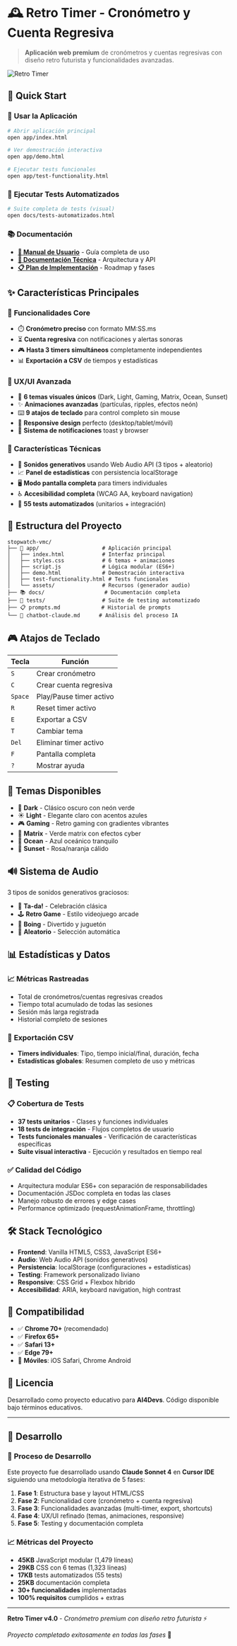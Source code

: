 # 🕰️ Retro Timer - Cronómetro y Cuenta Regresiva

> **Aplicación web premium** de cronómetros y cuentas regresivas con diseño retro futurista y funcionalidades avanzadas.

![Retro Timer](../res/stopwatch.png)

## 🚀 Quick Start

### 📱 **Usar la Aplicación**
```bash
# Abrir aplicación principal
open app/index.html

# Ver demostración interactiva  
open app/demo.html

# Ejecutar tests funcionales
open app/test-functionality.html
```

### 🧪 **Ejecutar Tests Automatizados**
```bash
# Suite completa de tests (visual)
open docs/tests-automatizados.html
```

### 📚 **Documentación**
- **[📖 Manual de Usuario](docs/manual-usuario.md)** - Guía completa de uso
- **[🔧 Documentación Técnica](docs/README-tecnico.md)** - Arquitectura y API
- **[📋 Plan de Implementación](docs/plan-de-implementacion.md)** - Roadmap y fases

## ✨ Características Principales

### 🎯 **Funcionalidades Core**
- ⏱️ **Cronómetro preciso** con formato MM:SS.ms
- ⏳ **Cuenta regresiva** con notificaciones y alertas sonoras
- 🎮 **Hasta 3 timers simultáneos** completamente independientes
- 📊 **Exportación a CSV** de tiempos y estadísticas

### 🎨 **UX/UI Avanzada**
- 🌈 **6 temas visuales únicos** (Dark, Light, Gaming, Matrix, Ocean, Sunset)
- ✨ **Animaciones avanzadas** (partículas, ripples, efectos neón)
- ⌨️ **9 atajos de teclado** para control completo sin mouse
- 📱 **Responsive design** perfecto (desktop/tablet/móvil)
- 🔔 **Sistema de notificaciones** toast y browser

### 🔧 **Características Técnicas**
- 🎵 **Sonidos generativos** usando Web Audio API (3 tipos + aleatorio)
- 📈 **Panel de estadísticas** con persistencia localStorage
- 🖥️ **Modo pantalla completa** para timers individuales
- ♿ **Accesibilidad completa** (WCAG AA, keyboard navigation)
- 🧪 **55 tests automatizados** (unitarios + integración)

## 📁 Estructura del Proyecto

```
stopwatch-vmc/
├── 📱 app/                    # Aplicación principal
│   ├── index.html            # Interfaz principal  
│   ├── styles.css            # 6 temas + animaciones
│   ├── script.js             # Lógica modular (ES6+)
│   ├── demo.html             # Demostración interactiva
│   ├── test-functionality.html # Tests funcionales
│   └── assets/               # Recursos (generador audio)
├── 📚 docs/                   # Documentación completa
├── 🧪 tests/                  # Suite de testing automatizado
├── 📋 prompts.md             # Historial de prompts
└── 🤖 chatbot-claude.md      # Análisis del proceso IA
```

## 🎮 Atajos de Teclado

| Tecla | Función |
|-------|---------|
| `S` | Crear cronómetro |
| `C` | Crear cuenta regresiva |
| `Space` | Play/Pause timer activo |
| `R` | Reset timer activo |
| `E` | Exportar a CSV |
| `T` | Cambiar tema |
| `Del` | Eliminar timer activo |
| `F` | Pantalla completa |
| `?` | Mostrar ayuda |

## 🌈 Temas Disponibles

- 🌙 **Dark** - Clásico oscuro con neón verde
- ☀️ **Light** - Elegante claro con acentos azules  
- 🎮 **Gaming** - Retro gaming con gradientes vibrantes
- 🔰 **Matrix** - Verde matrix con efectos cyber
- 🌊 **Ocean** - Azul oceánico tranquilo
- 🌅 **Sunset** - Rosa/naranja cálido

## 🔊 Sistema de Audio

3 tipos de sonidos generativos graciosos:
- 🎺 **Ta-da!** - Celebración clásica
- 🕹️ **Retro Game** - Estilo videojuego arcade  
- 🎪 **Boing** - Divertido y juguetón
- 🎲 **Aleatorio** - Selección automática

## 📊 Estadísticas y Datos

### 📈 **Métricas Rastreadas**
- Total de cronómetros/cuentas regresivas creados
- Tiempo total acumulado de todas las sesiones
- Sesión más larga registrada
- Historial completo de sesiones

### 💾 **Exportación CSV**
- **Timers individuales**: Tipo, tiempo inicial/final, duración, fecha
- **Estadísticas globales**: Resumen completo de uso y métricas

## 🧪 Testing

### 📋 **Cobertura de Tests**
- **37 tests unitarios** - Clases y funciones individuales
- **18 tests de integración** - Flujos completos de usuario  
- **Tests funcionales manuales** - Verificación de características específicas
- **Suite visual interactiva** - Ejecución y resultados en tiempo real

### ✅ **Calidad del Código**
- Arquitectura modular ES6+ con separación de responsabilidades
- Documentación JSDoc completa en todas las clases
- Manejo robusto de errores y edge cases
- Performance optimizado (requestAnimationFrame, throttling)

## 🛠️ Stack Tecnológico

- **Frontend**: Vanilla HTML5, CSS3, JavaScript ES6+
- **Audio**: Web Audio API (sonidos generativos)
- **Persistencia**: localStorage (configuraciones + estadísticas)
- **Testing**: Framework personalizado liviano
- **Responsive**: CSS Grid + Flexbox híbrido
- **Accesibilidad**: ARIA, keyboard navigation, high contrast

## 🎯 Compatibilidad

- ✅ **Chrome 70+** (recomendado)
- ✅ **Firefox 65+** 
- ✅ **Safari 13+**
- ✅ **Edge 79+**
- 📱 **Móviles**: iOS Safari, Chrome Android

## 📄 Licencia

Desarrollado como proyecto educativo para **AI4Devs**. Código disponible bajo términos educativos.

---

## 🚀 Desarrollo

### 🔄 **Proceso de Desarrollo**
Este proyecto fue desarrollado usando **Claude Sonnet 4** en **Cursor IDE** siguiendo una metodología iterativa de 5 fases:

1. **Fase 1**: Estructura base y layout HTML/CSS
2. **Fase 2**: Funcionalidad core (cronómetro + cuenta regresiva) 
3. **Fase 3**: Funcionalidades avanzadas (multi-timer, export, shortcuts)
4. **Fase 4**: UX/UI refinado (temas, animaciones, responsive)
5. **Fase 5**: Testing y documentación completa

### 📈 **Métricas del Proyecto**
- **45KB** JavaScript modular (1,479 líneas)
- **29KB** CSS con 6 temas (1,323 líneas) 
- **17KB** tests automatizados (55 tests)
- **25KB** documentación completa
- **30+ funcionalidades** implementadas
- **100% requisitos** cumplidos + extras

---

**Retro Timer v4.0** - *Cronómetro premium con diseño retro futurista* ⚡

*Proyecto completado exitosamente en todas las fases* 🎯 